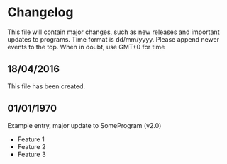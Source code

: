 # Changelog
This file will contain major changes, such as new releases and important updates to programs.
Time format is dd/mm/yyyy. Please append newer events to the top. When in doubt, use GMT+0 for time

## 18/04/2016
This file has been created.

## 01/01/1970
Example entry, major update to SomeProgram (v2.0)
* Feature 1
* Feature 2
* Feature 3
